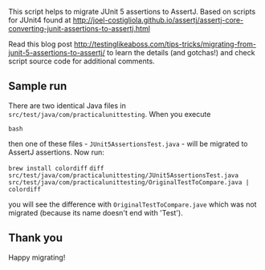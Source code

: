 This script helps to migrate JUnit 5 assertions to AssertJ. Based on scripts for JUnit4 found at
http://joel-costigliola.github.io/assertj/assertj-core-converting-junit-assertions-to-assertj.html

Read this blog post http://testinglikeaboss.com/tips-tricks/migrating-from-junit-5-assertions-to-assertj/ to learn the details (and gotchas!) and check script source code for additional comments.

## Sample run
There are two identical Java files in `src/test/java/com/practicalunittesting`. When you execute

`bash `

then one of these files - `JUnit5AssertionsTest.java` - will be migrated to AssertJ assertions. Now run:

`brew install colordiff`
`diff src/test/java/com/practicalunittesting/JUnit5AssertionsTest.java src/test/java/com/practicalunittesting/OriginalTestToCompare.java | colordiff`

you will see the difference with `OriginalTestToCompare.jave` which was not migrated (because its name doesn't end with 'Test').

## Thank you
Happy migrating!
